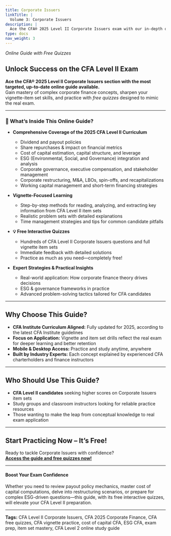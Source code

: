 ```yaml
---
title: Corporate Issuers
linkTitle: |
  Volume 3: Corporate Issuers
description: |
  Ace the CFA® 2025 Level II Corporate Issuers exam with our in-depth online guide. Access advanced vignette strategies, free CFA quizzes, and expert exam tips. Perfect for mastering corporate finance, cost of capital, and ESG—updated for the latest curriculum.
type: docs
nav_weight: 3
---
```



_Online Guide with Free Quizzes_

## Unlock Success on the CFA Level II Exam

**Ace the CFA® 2025 Level II Corporate Issuers section with the most targeted, up-to-date online guide available.**  
Gain mastery of complex corporate finance concepts, sharpen your vignette-item set skills, and practice with _free quizzes_ designed to mimic the real exam.

---

### 📘 What’s Inside This Online Guide?

- **Comprehensive Coverage of the 2025 CFA Level II Curriculum**
  - Dividend and payout policies
  - Share repurchases & impact on financial metrics
  - Cost of capital estimation, capital structure, and leverage
  - ESG (Environmental, Social, and Governance) integration and analysis
  - Corporate governance, executive compensation, and stakeholder management
  - Corporate restructuring, M&A, LBOs, spin-offs, and recapitalizations
  - Working capital management and short-term financing strategies

- **Vignette-Focused Learning**
  - Step-by-step methods for reading, analyzing, and extracting key information from CFA Level II item sets
  - Realistic problem sets with detailed explanations
  - Time management strategies and tips for common candidate pitfalls

- **💡 Free Interactive Quizzes**
  - Hundreds of CFA Level II Corporate Issuers questions and full vignette item sets
  - Immediate feedback with detailed solutions
  - Practice as much as you need—completely free!

- **Expert Strategies & Practical Insights**
  - Real-world application: How corporate finance theory drives decisions
  - ESG & governance frameworks in practice
  - Advanced problem-solving tactics tailored for CFA candidates

---

## Why Choose This Guide?

- **CFA Institute Curriculum Aligned:** Fully updated for 2025, according to the latest CFA Institute guidelines
- **Focus on Application:** Vignette and item set drills reflect the real exam for deeper learning and better retention
- **Mobile & Desktop Access:** Practice and study anytime, anywhere
- **Built by Industry Experts:** Each concept explained by experienced CFA charterholders and finance instructors

---

## Who Should Use This Guide?

- **CFA Level II candidates** seeking higher scores on Corporate Issuers item sets  
- Study groups and classroom instructors looking for reliable practice resources  
- Those wanting to make the leap from conceptual knowledge to real exam application

---

## Start Practicing Now – It’s Free!

Ready to tackle Corporate Issuers with confidence?  
**[Access the guide and free quizzes now!](#)**

---

#### Boost Your Exam Confidence

Whether you need to review payout policy mechanics, master cost of capital computations, delve into restructuring scenarios, or prepare for complex ESG-driven questions—this guide, with its free interactive quizzes, will elevate your CFA Level II preparation.

---

**Tags:** CFA Level II Corporate Issuers, CFA 2025 Corporate Finance, CFA free quizzes, CFA vignette practice, cost of capital CFA, ESG CFA, exam prep, item set mastery, CFA Level 2 online study guide
